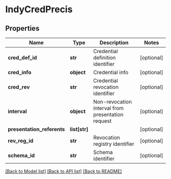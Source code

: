 # IndyCredPrecis

## Properties
Name | Type | Description | Notes
------------ | ------------- | ------------- | -------------
**cred_def_id** | **str** | Credential definition identifier | [optional] 
**cred_info** | **object** | Credential info | [optional] 
**cred_rev** | **str** | Credential revocation identifier | [optional] 
**interval** | **object** | Non-revocation interval from presentation request | [optional] 
**presentation_referents** | **list[str]** |  | [optional] 
**rev_reg_id** | **str** | Revocation registry identifier | [optional] 
**schema_id** | **str** | Schema identifier | [optional] 

[[Back to Model list]](../README.md#documentation-for-models) [[Back to API list]](../README.md#documentation-for-api-endpoints) [[Back to README]](../README.md)



